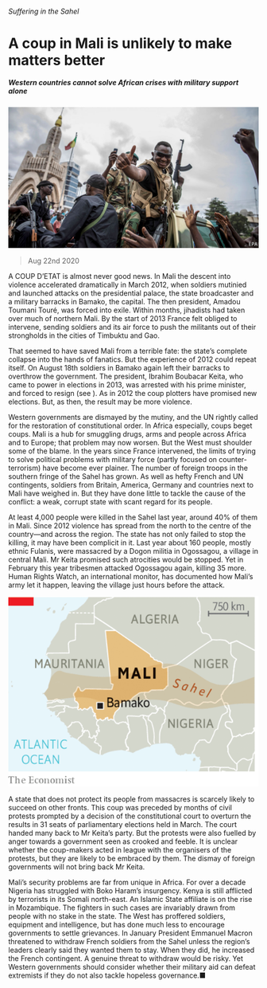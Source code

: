 ###### Suffering in the Sahel

# A coup in Mali is unlikely to make matters better 

##### Western countries cannot solve African crises with military support alone 

![image](images/20200822_LDP501.jpg) 

> Aug 22nd 2020 

A COUP D’ETAT is almost never good news. In Mali the descent into violence accelerated dramatically in March 2012, when soldiers mutinied and launched attacks on the presidential palace, the state broadcaster and a military barracks in Bamako, the capital. The then president, Amadou Toumani Touré, was forced into exile. Within months, jihadists had taken over much of northern Mali. By the start of 2013 France felt obliged to intervene, sending soldiers and its air force to push the militants out of their strongholds in the cities of Timbuktu and Gao.

That seemed to have saved Mali from a terrible fate: the state’s complete collapse into the hands of fanatics. But the experience of 2012 could repeat itself. On August 18th soldiers in Bamako again left their barracks to overthrow the government. The president, Ibrahim Boubacar Keita, who came to power in elections in 2013, was arrested with his prime minister, and forced to resign (see ). As in 2012 the coup plotters have promised new elections. But, as then, the result may be more violence.


Western governments are dismayed by the mutiny, and the UN rightly called for the restoration of constitutional order. In Africa especially, coups beget coups. Mali is a hub for smuggling drugs, arms and people across Africa and to Europe; that problem may now worsen. But the West must shoulder some of the blame. In the years since France intervened, the limits of trying to solve political problems with military force (partly focused on counter-terrorism) have become ever plainer. The number of foreign troops in the southern fringe of the Sahel has grown. As well as hefty French and UN contingents, soldiers from Britain, America, Germany and countries next to Mali have weighed in. But they have done little to tackle the cause of the conflict: a weak, corrupt state with scant regard for its people.

At least 4,000 people were killed in the Sahel last year, around 40% of them in Mali. Since 2012 violence has spread from the north to the centre of the country—and across the region. The state has not only failed to stop the killing, it may have been complicit in it. Last year about 160 people, mostly ethnic Fulanis, were massacred by a Dogon militia in Ogossagou, a village in central Mali. Mr Keita promised such atrocities would be stopped. Yet in February this year tribesmen attacked Ogossagou again, killing 35 more. Human Rights Watch, an international monitor, has documented how Mali’s army let it happen, leaving the village just hours before the attack.

![image](images/20200822_LDM940.png) 


A state that does not protect its people from massacres is scarcely likely to succeed on other fronts. This coup was preceded by months of civil protests prompted by a decision of the constitutional court to overturn the results in 31 seats of parliamentary elections held in March. The court handed many back to Mr Keita’s party. But the protests were also fuelled by anger towards a government seen as crooked and feeble. It is unclear whether the coup-makers acted in league with the organisers of the protests, but they are likely to be embraced by them. The dismay of foreign governments will not bring back Mr Keita.

Mali’s security problems are far from unique in Africa. For over a decade Nigeria has struggled with Boko Haram’s insurgency. Kenya is still afflicted by terrorists in its Somali north-east. An Islamic State affiliate is on the rise in Mozambique. The fighters in such cases are invariably drawn from people with no stake in the state. The West has proffered soldiers, equipment and intelligence, but has done much less to encourage governments to settle grievances. In January President Emmanuel Macron threatened to withdraw French soldiers from the Sahel unless the region’s leaders clearly said they wanted them to stay. When they did, he increased the French contingent. A genuine threat to withdraw would be risky. Yet Western governments should consider whether their military aid can defeat extremists if they do not also tackle hopeless governance.■


